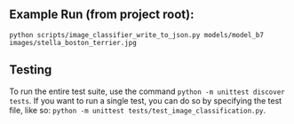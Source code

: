 ## Example Run (from project root):
`python scripts/image_classifier_write_to_json.py models/model_b7 images/stella_boston_terrier.jpg`

## Testing

To run the entire test suite, use the command `python -m unittest discover tests`. If you want to run a single test, you can do so by specifying the test file, like so: `python -m unittest tests/test_image_classification.py`.